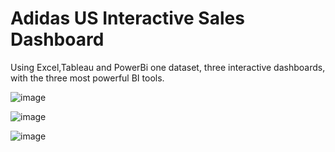 # Adidas US Interactive Sales Dashboard


Using Excel,Tableau and PowerBi
 one dataset, 
three interactive dashboards,
with the three most powerful BI tools. 

![image](https://user-images.githubusercontent.com/109144849/207851250-9d03e9be-15f9-4525-aced-9f6685a6a5af.png)


![image](https://user-images.githubusercontent.com/109144849/207851736-48c2fec3-98df-4b81-82b5-7eacbcff956f.png)


![image](https://user-images.githubusercontent.com/109144849/207852292-dbef4291-dc6d-49ac-9d4b-7d2a34777020.png)
